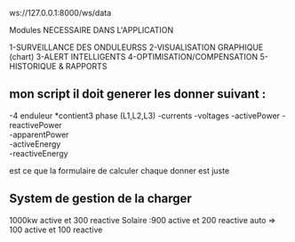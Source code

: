 ws://127.0.0.1:8000/ws/data

Modules NECESSAIRE DANS L'APPLICATION

1-SURVEILLANCE DES ONDULEURSS
2-VISUALISATION GRAPHIQUE (chart)
3-ALERT INTELLIGENTS
4-OPTIMISATION/COMPENSATION
5-HISTORIQUE & RAPPORTS

##

## mon script il doit generer les donner suivant :

-4 enduleur
\*contient3 phase (L1,L2,L3)
-currents
-voltages
-activePower
-reactivePower  
-apparentPower  
-activeEnergy  
-reactiveEnergy

est ce que la formulaire de calculer chaque donner est juste

## System de gestion de la charger

1000kw active et 300 reactive
Solaire :900 active et 200 reactive
auto => 100 active et 100 reactive
